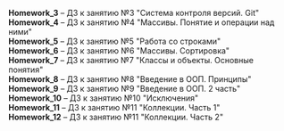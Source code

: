 **Homework_3** &ndash; ДЗ к занятию №3 "Система контроля версий. Git"  
**Homework_4** &ndash; ДЗ к занятию №4 "Массивы. Понятие и операции над ними"  
**Homework_5** &ndash; ДЗ к занятию №5 "Работа со строками"  
**Homework_6** &ndash; ДЗ к занятию №6 "Массивы. Сортировка"  
**Homework_7** &ndash; ДЗ к занятию №7 "Классы и объекты. Основные понятия"  
**Homework_8** &ndash; ДЗ к занятию №8 "Введение в ООП. Принципы"  
**Homework_9** &ndash; ДЗ к занятию №9 "Введение в ООП. 2 часть"  
**Homework_10** &ndash; ДЗ к занятию №10 "Исключения"  
**Homework_11** &ndash; ДЗ к занятию №11 "Коллекции. Часть 1"  
**Homework_12** &ndash; ДЗ к занятию №11 "Коллекции. Часть 2"  